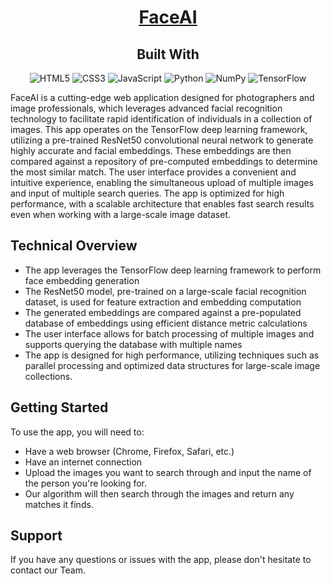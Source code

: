 
<h1 align=center><a href='https://huggingface.co/spaces/jesherjoshua/faceai'>FaceAI</a></h1>

<div align=center>
<h2>Built With</h2>

![HTML5](https://img.shields.io/badge/html5-%23E34F26.svg?style=for-the-badge&logo=html5&logoColor=white)
![CSS3](https://img.shields.io/badge/css3-%231572B6.svg?style=for-the-badge&logo=css3&logoColor=white)
![JavaScript](https://img.shields.io/badge/javascript-%23323330.svg?style=for-the-badge&logo=javascript&log)
	![Python](https://img.shields.io/badge/python-3670A0?style=for-the-badge&logo=python&logoColor=ffdd54)
	![NumPy](https://img.shields.io/badge/Numpy-777BB4?style=for-the-badge&logo=numpy&logoColor=white)
![TensorFlow](https://img.shields.io/badge/TensorFlow-%23FF6F00.svg?style=for-the-badge&logo=TensorFlow&logoColor=white)
</div>


FaceAI is a cutting-edge web application designed for photographers and image professionals, which leverages advanced facial recognition technology to facilitate rapid identification of individuals in a collection of images. This app operates on the TensorFlow deep learning framework, utilizing a pre-trained ResNet50 convolutional neural network to generate highly accurate and facial embeddings. These embeddings are then compared against a repository of pre-computed embeddings to determine the most similar match. The user interface provides a convenient and intuitive experience, enabling the simultaneous upload of multiple images and input of multiple search queries. The app is optimized for high performance, with a scalable architecture that enables fast search results even when working with a large-scale image dataset.

## Technical Overview
* The app leverages the TensorFlow deep learning framework to perform face embedding generation
* The ResNet50 model, pre-trained on a large-scale facial recognition dataset, is used for feature extraction and embedding computation
* The generated embeddings are compared against a pre-populated database of embeddings using efficient distance metric calculations
* The user interface allows for batch processing of multiple images and supports querying the database with multiple names
* The app is designed for high performance, utilizing techniques such as parallel processing and optimized data structures for large-scale image collections.



## Getting Started

To use the app, you will need to:

* Have a web browser (Chrome, Firefox, Safari, etc.)
* Have an internet connection
* Upload the images you want to search through and input the name of the person you're looking for.
* Our algorithm will then search through the images and return any matches it finds.

## Support

If you have any questions or issues with the app, please don't hesitate to contact our Team.
